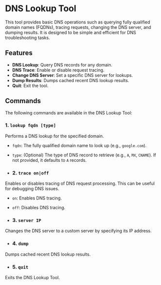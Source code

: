 # DNS Lookup Tool

This tool provides basic DNS operations such as querying fully qualified domain names (FQDNs), tracing requests, changing the DNS server, and dumping results. It is designed to be simple and efficient for DNS troubleshooting tasks.

## Features

- **DNS Lookup**: Query DNS records for any domain.
- **DNS Trace**: Enable or disable request tracing.
- **Change DNS Server**: Set a specific DNS server for lookups.
- **Dump Results**: Dumps cached recent DNS lookup results.
- **Quit**: Exit the tool.

## Commands

The following commands are available in the DNS Lookup Tool:

### 1. `lookup fqdn [type]`

Performs a DNS lookup for the specified domain.  
- `fqdn`: The fully qualified domain name to look up (e.g., `google.com`).
- `type`: (Optional) The type of DNS record to retrieve (e.g., `A`, `MX`, `CNAME`). If not provided, it defaults to `A` records.

- ### 2. `trace on|off`

Enables or disables tracing of DNS request processing. This can be useful for debugging DNS issues.  
- `on`: Enables DNS tracing.
- `off`: Disables DNS tracing.

- ### 3. `server IP`

Changes the DNS server to a custom server by specifying its IP address. 

- ### 4. `dump`

Dumps cached recent DNS lookup results.

- ### 5. `quit`

Exits the DNS Lookup Tool.







